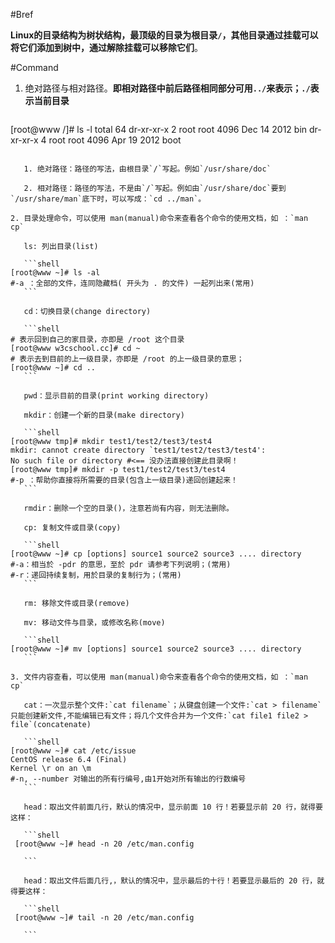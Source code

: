 #Bref

**Linux的目录结构为树状结构，最顶级的目录为根目录`/`，其他目录通过挂载可以将它们添加到树中，通过解除挂载可以移除它们**。

#Command

1. 绝对路径与相对路径。**即相对路径中前后路径相同部分可用`../`来表示；`./`表示当前目录**

    ```shell
[root@www /]# ls -l
total 64
 dr-xr-xr-x 2 root root 4096 Dec 14 2012 bin
 dr-xr-xr-x 4 root root 4096 Apr 19 2012 boot
 ```

    1. 绝对路径：路径的写法，由根目录`/`写起。例如`/usr/share/doc`

    2. 相对路径：路径的写法，不是由`/`写起。例如由`/usr/share/doc`要到`/usr/share/man`底下时，可以写成：`cd ../man`。

2. 目录处理命令，可以使用 man(manual)命令来查看各个命令的使用文档，如 ：`man cp`

    ls: 列出目录(list)

    ```shell
 [root@www ~]# ls -al
 #-a ：全部的文件，连同隐藏档( 开头为 . 的文件) 一起列出来(常用)
    ```

    cd：切换目录(change directory)

    ```shell
 # 表示回到自己的家目录，亦即是 /root 这个目录
 [root@www w3cschool.cc]# cd ~
 # 表示去到目前的上一级目录，亦即是 /root 的上一级目录的意思；
 [root@www ~]# cd ..
    ```

    pwd：显示目前的目录(print working directory)

    mkdir：创建一个新的目录(make directory)

    ```shell
 [root@www tmp]# mkdir test1/test2/test3/test4
 mkdir: cannot create directory `test1/test2/test3/test4':
 No such file or directory #<== 没办法直接创建此目录啊！
 [root@www tmp]# mkdir -p test1/test2/test3/test4
 #-p ：帮助你直接将所需要的目录(包含上一级目录)递回创建起来！
    ```

    rmdir：删除一个空的目录()，注意若尚有内容，则无法删除。

    cp: 复制文件或目录(copy)

    ```shell
 [root@www ~]# cp [options] source1 source2 source3 .... directory
 #-a：相当於 -pdr 的意思，至於 pdr 请参考下列说明；(常用)
 #-r：递回持续复制，用於目录的复制行为；(常用)
    ```

    rm: 移除文件或目录(remove)

    mv: 移动文件与目录，或修改名称(move)
    
    ```shell
 [root@www ~]# mv [options] source1 source2 source3 .... directory
    ```

3. 文件内容查看，可以使用 man(manual)命令来查看各个命令的使用文档，如 ：`man cp`

    cat：一次显示整个文件:`cat filename`；从键盘创建一个文件:`cat > filename`只能创建新文件,不能编辑已有文件；将几个文件合并为一个文件:`cat file1 file2 > file`(concatenate)

    ```shell
 [root@www ~]# cat /etc/issue
 CentOS release 6.4 (Final)
 Kernel \r on an \m
 #-n, --number 对输出的所有行编号,由1开始对所有输出的行数编号
    ```

    head：取出文件前面几行，默认的情况中，显示前面 10 行！若要显示前 20 行，就得要这样：

    ```shell
  [root@www ~]# head -n 20 /etc/man.config

    ```

    head：取出文件后面几行,，默认的情况中，显示最后的十行！若要显示最后的 20 行，就得要这样：

    ```shell 
  [root@www ~]# tail -n 20 /etc/man.config

    ```
